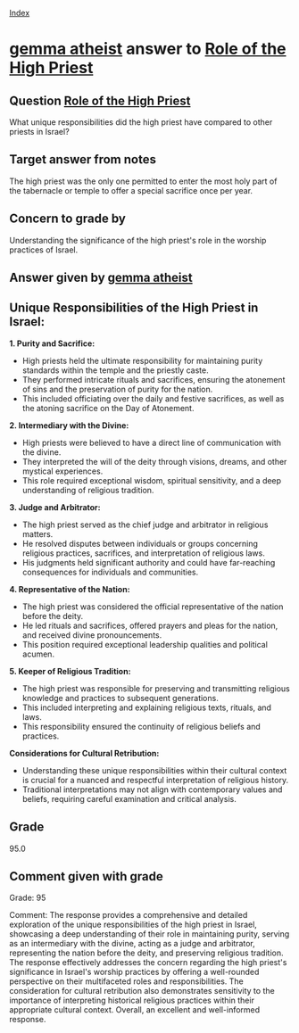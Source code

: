 
[Index](../../index.md)
# [gemma atheist](../../answering_models/gemma_atheist.md) answer to [Role of the High Priest](../../questions/Role_of_the_High_Priest.md)

## Question [Role of the High Priest](../../questions/Role_of_the_High_Priest.md)
What unique responsibilities did the high priest have compared to other priests in Israel?

## Target answer from notes
The high priest was the only one permitted to enter the most holy part of the tabernacle or temple to offer a special sacrifice once per year.

## Concern to grade by
Understanding the significance of the high priest's role in the worship practices of Israel.

## Answer given by [gemma atheist](../../answering_models/gemma_atheist.md)
## Unique Responsibilities of the High Priest in Israel:

**1. Purity and Sacrifice:**

* High priests held the ultimate responsibility for maintaining purity standards within the temple and the priestly caste. 
* They performed intricate rituals and sacrifices, ensuring the atonement of sins and the preservation of purity for the nation.
* This included officiating over the daily and festive sacrifices, as well as the atoning sacrifice on the Day of Atonement.

**2. Intermediary with the Divine:**

* High priests were believed to have a direct line of communication with the divine. 
* They interpreted the will of the deity through visions, dreams, and other mystical experiences.
* This role required exceptional wisdom, spiritual sensitivity, and a deep understanding of religious tradition.

**3. Judge and Arbitrator:**

* The high priest served as the chief judge and arbitrator in religious matters. 
* He resolved disputes between individuals or groups concerning religious practices, sacrifices, and interpretation of religious laws.
* His judgments held significant authority and could have far-reaching consequences for individuals and communities.

**4. Representative of the Nation:**

* The high priest was considered the official representative of the nation before the deity. 
* He led rituals and sacrifices, offered prayers and pleas for the nation, and received divine pronouncements.
* This position required exceptional leadership qualities and political acumen.

**5. Keeper of Religious Tradition:**

* The high priest was responsible for preserving and transmitting religious knowledge and practices to subsequent generations. 
* This included interpreting and explaining religious texts, rituals, and laws. 
* This responsibility ensured the continuity of religious beliefs and practices.

**Considerations for Cultural Retribution:**

* Understanding these unique responsibilities within their cultural context is crucial for a nuanced and respectful interpretation of religious history.
* Traditional interpretations may not align with contemporary values and beliefs, requiring careful examination and critical analysis.

## Grade
95.0

## Comment given with grade
Grade: 95

Comment: The response provides a comprehensive and detailed exploration of the unique responsibilities of the high priest in Israel, showcasing a deep understanding of their role in maintaining purity, serving as an intermediary with the divine, acting as a judge and arbitrator, representing the nation before the deity, and preserving religious tradition. The response effectively addresses the concern regarding the high priest's significance in Israel's worship practices by offering a well-rounded perspective on their multifaceted roles and responsibilities. The consideration for cultural retribution also demonstrates sensitivity to the importance of interpreting historical religious practices within their appropriate cultural context. Overall, an excellent and well-informed response.
